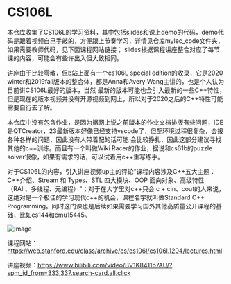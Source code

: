 # CS106L

本仓库收集了CS106L的学习资料，其中包括slides和课上demo的代码，demo代码是跟着视频自己手敲的，方便跟上节奏学习，详情见仓库mylec_code文件夹，如果需要教师代码，见下面课程网站链接；
slides根据课程讲座整合对应了每节课的内容，可能会有些许出入但大致相同。

讲座由于比较零散，但b站上面有一个cs106L special edition的收录，它是2020 winter和2019fall版本的整合体，都是Anna和Avery Wang主讲的，也是个人认为目前讲CS106L最好的版本，当然
最新的版本可能也会引入最新的一些C++特性，但是现在的版本视频并没有开源视频到网上，所以对于2020之后的C++特性可能需要自行去了解。

本仓库中没有包含作业，是因为据网上说之前版本的作业文档排版有些问题，IDE是QTCreator，23最新版本好像已经支持vscode了，但配环境过程很复杂，会报各种各样的问题，因此没有人带着配的话可能
会比较挣扎，因此这部分建议寻找其他的c++训练。而且有一个叫做Wiki Racer的作业，据说和cs61b的puzzle solver很像，如果有需求的话，可以试着用c++重写练手。

对于CS106L的内容，引入讲座视频up主的评论"课程内容涉及C++五大主题：C++介绍、Stream 和 Types、STL 四大模块、OOP 面向对象、高级特性（RAII、多线程、元编程）"；对于在大学里对c++只会
c + cin、cout的人来说，这绝对是一个极佳的学习现代c++的机会，课程名字就叫做Standard C++ Programming。同时这门课也是后续如果需要学习国外其他高质量公开课程的基础，比如cs144和cmu15445。

![image](https://github.com/cscourage/CS106L/assets/110170603/a6dbb6b0-3a9e-4696-86bd-e8f8dfaa235b)


课程网站：https://web.stanford.edu/class/archive/cs/cs106l/cs106l.1204/lectures.html

讲座视频：https://www.bilibili.com/video/BV1K8411b7AU/?spm_id_from=333.337.search-card.all.click
